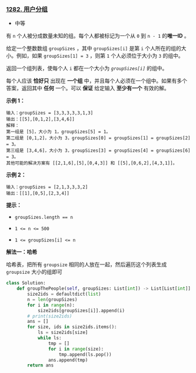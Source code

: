 ### [1282. 用户分组](https://leetcode.cn/problems/group-the-people-given-the-group-size-they-belong-to/)

- 中等

有 `n` 个人被分成数量未知的组。每个人都被标记为一个从 `0` 到 `n - 1` 的**唯一ID** 。

给定一个整数数组 `groupSizes` ，其中 `groupSizes[i]` 是第 `i` 个人所在的组的大小。例如，如果 `groupSizes[1] = 3` ，则第 `1` 个人必须位于大小为 `3` 的组中。

返回一个组列表，使每个人 `i` 都在一个大小为 *`groupSizes[i]`* 的组中。

每个人应该 **恰好只** 出现在 **一个组** 中，并且每个人必须在一个组中。如果有多个答案，返回其中 **任何** 一个。可以 **保证** 给定输入 **至少有一个** 有效的解。

**示例 1：**

```
输入：groupSizes = [3,3,3,3,3,1,3]
输出：[[5],[0,1,2],[3,4,6]]
解释：
第一组是 [5]，大小为 1，groupSizes[5] = 1。
第二组是 [0,1,2]，大小为 3，groupSizes[0] = groupSizes[1] = groupSizes[2] = 3。
第三组是 [3,4,6]，大小为 3，groupSizes[3] = groupSizes[4] = groupSizes[6] = 3。 
其他可能的解决方案有 [[2,1,6],[5],[0,4,3]] 和 [[5],[0,6,2],[4,3,1]]。
```

**示例 2：**

```
输入：groupSizes = [2,1,3,3,3,2]
输出：[[1],[0,5],[2,3,4]]
```

**提示：**

- `groupSizes.length == n`
- `1 <= n <= 500`

- `1 <= groupSizes[i] <= n`

**解法一：哈希**

哈希表，把所有 `groupsize` 相同的人放在一起，然后遍历这个列表生成 `groupsize` 大小的组即可

```python
class Solution:
    def groupThePeople(self, groupSizes: List[int]) -> List[List[int]]:
        size2ids = defaultdict(list)
        n = len(groupSizes)
        for i in range(n):
            size2ids[groupSizes[i]].append(i)
        # print(size2ids)
        ans = []
        for size, ids in size2ids.items():
            ls = size2ids[size]
            while ls:
                tmp = []
                for i in range(size):
                    tmp.append(ls.pop())
                ans.append(tmp)
        return ans
```

